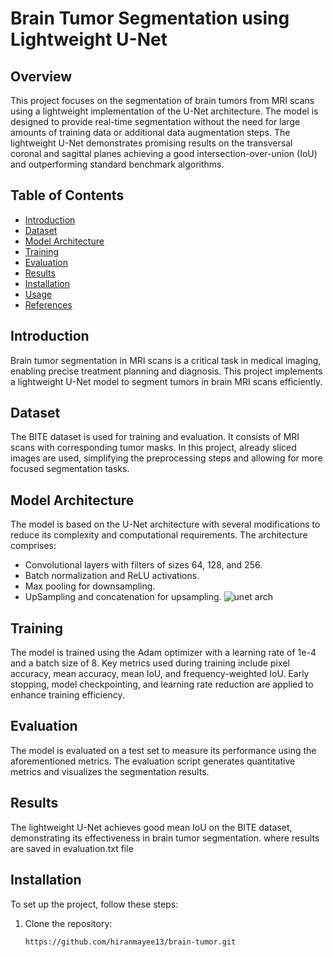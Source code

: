 
# Brain Tumor Segmentation using Lightweight U-Net

## Overview
This project focuses on the segmentation of brain tumors from MRI scans using a lightweight implementation of the U-Net architecture. The model is designed to provide real-time segmentation without the need for large amounts of training data or additional data augmentation steps. The lightweight U-Net demonstrates promising results on the transversal coronal and sagittal planes  achieving a good intersection-over-union (IoU)  and outperforming standard benchmark algorithms.

## Table of Contents
- [Introduction](#introduction)
- [Dataset](#dataset)
- [Model Architecture](#model-architecture)
- [Training](#training)
- [Evaluation](#evaluation)
- [Results](#results)
- [Installation](#installation)
- [Usage](#usage)
- [References](#references)

## Introduction
Brain tumor segmentation in MRI scans is a critical task in medical imaging, enabling precise treatment planning and diagnosis. This project implements a lightweight U-Net model to segment tumors in brain MRI scans efficiently.

## Dataset
The BITE dataset is used for training and evaluation. It consists of MRI scans with corresponding tumor masks. In this project, already sliced images are used, simplifying the preprocessing steps and allowing for more focused segmentation tasks.

## Model Architecture
The model is based on the U-Net architecture with several modifications to reduce its complexity and computational requirements. The architecture comprises:
- Convolutional layers with filters of sizes 64, 128, and 256.
- Batch normalization and ReLU activations.
- Max pooling for downsampling.
- UpSampling and concatenation for upsampling.
  ![unet arch](https://github.com/hiranmayee13/brain-tumor/assets/114985598/8de34063-fb40-4886-a89d-86f11606d753)

## Training
The model is trained using the Adam optimizer with a learning rate of 1e-4 and a batch size of 8. Key metrics used during training include pixel accuracy, mean accuracy, mean IoU, and frequency-weighted IoU. Early stopping, model checkpointing, and learning rate reduction are applied to enhance training efficiency.

## Evaluation
The model is evaluated on a test set to measure its performance using the aforementioned metrics. The evaluation script generates quantitative metrics and visualizes the segmentation results.

## Results
The lightweight U-Net achieves good mean IoU  on the BITE dataset, demonstrating its effectiveness in brain tumor segmentation. where results are saved in evaluation.txt file
## Installation
To set up the project, follow these steps:

1. Clone the repository:
   ```bash
   https://github.com/hiranmayee13/brain-tumor.git

